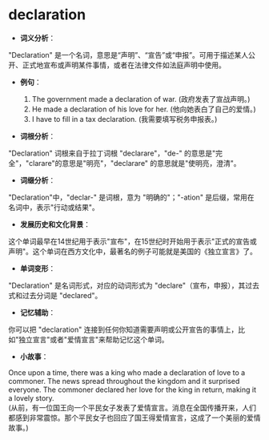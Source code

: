# declaration

*   **词义分析**：

  

"Declaration" 是一个名词，意思是“声明”、“宣告”或“申报”。可用于描述某人公开、正式地宣布或声明某件事情，或者在法律文件如法庭声明中使用。

  

*   **例句**：
    
      
    
    1.  The government made a declaration of war. (政府发表了宣战声明。)
    2.  He made a declaration of his love for her. (他向她表白了自己的爱情。)
    3.  I have to fill in a tax declaration. (我需要填写税务申报表。)
    
      
    
*   **词根分析**：
    
      
    

  

"Declaration" 词根来自于拉丁词根 "declarare"，"de-" 的意思是"完全"，"clarare"的意思是"明亮"，"declarare" 的意思就是"使明亮，澄清"。

  

*   **词缀分析**：

  

"Declaration"中，"declar-" 是词根，意为 "明确的"；"-ation" 是后缀，常用在名词中，表示"行动或结果"。

  

*   **发展历史和文化背景**：

  

这个单词最早在14世纪用于表示"宣布"，在15世纪时开始用于表示"正式的宣告或声明"。这个单词在西方文化中，最著名的例子可能就是美国的《独立宣言》了。

  

*   **单词变形**：

  

"Declaration" 是名词形式，对应的动词形式为 "declare"（宣布，申报），其过去式和过去分词是 "declared"。

  

*   **记忆辅助**：

  

你可以把 "declaration" 连接到任何你知道需要声明或公开宣告的事情上，比如"独立宣言"或者"爱情宣言"来帮助记忆这个单词。

  

*   **小故事**：

  

Once upon a time, there was a king who made a declaration of love to a commoner. The news spread throughout the kingdom and it surprised everyone. The commoner declared her love for the king in return, making it a lovely story.  
(从前，有一位国王向一个平民女子发表了爱情宣言。消息在全国传播开来，人们都感到非常震惊。那个平民女子也回应了国王得爱情宣言，这成了一个美丽的爱情故事。)
